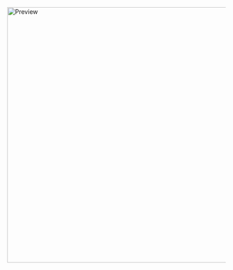 <img width="1285" height="589" alt="Preview" src="https://github.com/user-attachments/assets/7fe6ea85-c87a-4a71-a316-e06172ff1057" />
